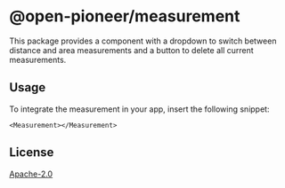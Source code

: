 # @open-pioneer/measurement

This package provides a component with a dropdown to switch between distance and area measurements and a button to delete all current measurements.

## Usage

To integrate the measurement in your app, insert the following snippet:

```tsx
<Measurement></Measurement>
```

## License

[Apache-2.0](https://www.apache.org/licenses/LICENSE-2.0)
